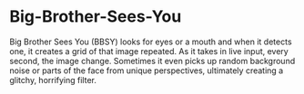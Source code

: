 # Big-Brother-Sees-You
Big Brother Sees You (BBSY) looks for eyes or a mouth and when it detects one, it creates a grid of that image repeated. As it takes in live input, every second, the image change. Sometimes it even picks up random background noise or parts of the face from unique perspectives, ultimately creating a glitchy, horrifying filter.
